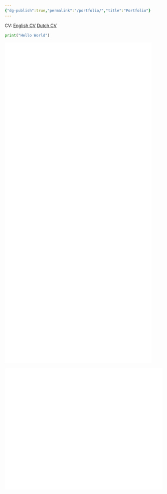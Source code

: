 ```yaml
---
{"dg-publish":true,"permalink":"/portfolio/","title":"Portfolio"}
---
```



CV: [English CV](https://rxresu.me/saberzero1/curriculum-vitae-english) [Dutch CV](https://rxresu.me/saberzero1/curriculum-vitae-dutch)

```python
print("Hello World")
```

[![GitHub User Stats](https://raw.githubusercontent.com/saberzero1/saberzero1/main/general.svg)](https://github.com/saberzero1)

[![LeetCode Profile](https://raw.githubusercontent.com/saberzero1/saberzero1/main/leetcode.svg)](https://leetcode.com/saberzero1/)
